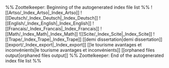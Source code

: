 %% Zoottelkeeper: Beginning of the autogenerated index file list  %%
 ![[Artso/_Index_Artso|_Index_Artso]]
 ![[Deutsch/_Index_Deutsch|_Index_Deutsch]]
 ![[English/_Index_English|_Index_English]]
 ![[Francais/_Index_Francais|_Index_Francais]]
 ![[Math/_Index_Math|_Index_Math]]
 ![[Scite/_Index_Scite|_Index_Scite]]
 ![[Trape/_Index_Trape|_Index_Trape]]
 [[demi dissertation|demi dissertation]]
 [[export/_Index_export|_Index_export]]
 [[le tourisme avantages et inconvénients|le tourisme avantages et inconvénients]]
 [[orphaned files output|orphaned files output]]
%% Zoottelkeeper: End of the autogenerated index file list  %%
